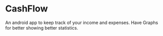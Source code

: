 # CashFlow
An android app to keep track of your income and expenses. Have Graphs for better showing better statistics.

